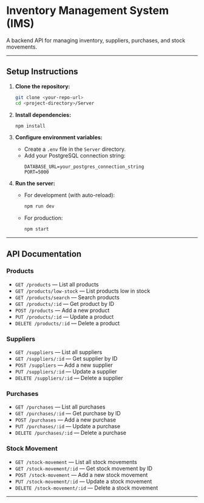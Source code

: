 # Inventory Management System (IMS)

A backend API for managing inventory, suppliers, purchases, and stock movements.

---

## Setup Instructions

1. **Clone the repository:**
   ```bash
   git clone <your-repo-url>
   cd <project-directory>/Server
   ```

2. **Install dependencies:**
   ```bash
   npm install
   ```

3. **Configure environment variables:**
   - Create a `.env` file in the `Server` directory.
   - Add your PostgreSQL connection string:
     ```
     DATABASE_URL=your_postgres_connection_string
     PORT=5000
     ```

4. **Run the server:**
   - For development (with auto-reload):
     ```bash
     npm run dev
     ```
   - For production:
     ```bash
     npm start
     ```

---

## API Documentation

### Products
- `GET /products` — List all products
- `GET /products/low-stock` — List products low in stock
- `GET /products/search` — Search products
- `GET /products/:id` — Get product by ID
- `POST /products` — Add a new product
- `PUT /products/:id` — Update a product
- `DELETE /products/:id` — Delete a product

### Suppliers
- `GET /suppliers` — List all suppliers
- `GET /suppliers/:id` — Get supplier by ID
- `POST /suppliers` — Add a new supplier
- `PUT /suppliers/:id` — Update a supplier
- `DELETE /suppliers/:id` — Delete a supplier

### Purchases
- `GET /purchases` — List all purchases
- `GET /purchases/:id` — Get purchase by ID
- `POST /purchases` — Add a new purchase
- `PUT /purchases/:id` — Update a purchase
- `DELETE /purchases/:id` — Delete a purchase

### Stock Movement
- `GET /stock-movement` — List all stock movements
- `GET /stock-movement/:id` — Get stock movement by ID
- `POST /stock-movement` — Add a new stock movement
- `PUT /stock-movement/:id` — Update a stock movement
- `DELETE /stock-movement/:id` — Delete a stock movement

---
